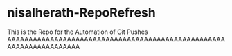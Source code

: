 # nisalherath-RepoRefresh
This is the Repo for the Automation of Git Pushes
AAAAAAAAAAAAAAAAAAAAAAAAAAAAAAAAAAAAAAAAAAAAAAAAAAAAAAAAAAAAAAAAAAAA